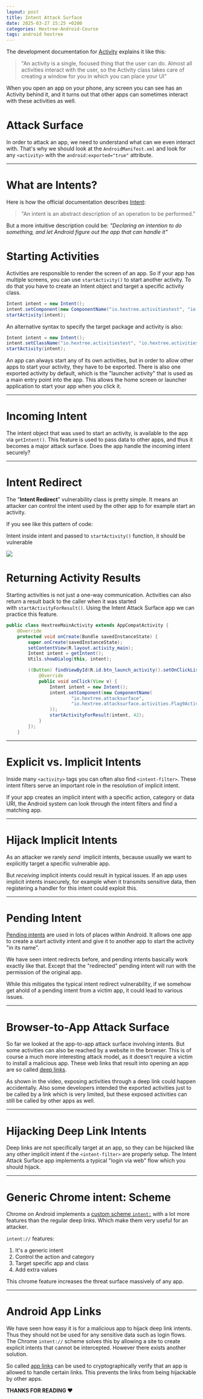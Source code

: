 ```yaml
---
layout: post
title: Intent Attack Surface
date: 2025-03-27 15:25 +0200
categories: Hextree-Android-Course
tags: android hextree
---
```

The development documentation for [Activity](https://developer.android.com/reference/android/app/Activity) explains it like this:

> "An activity is a single, focused thing that the user can do. Almost all activities interact with the user, so the Activity class takes care of creating a window for you in which you can place your UI"
> 

When you open an app on your phone, any screen you can see has an Activity behind it, and it turns out that other apps can sometimes interact with these activities as well.

# **Attack Surface**

In order to attack an app, we need to understand what can we even interact with. That's why we should look at the `AndroidManifest.xml` and look for any `<activity>` with the `android:exported="true"` attribute.

---

# **What are Intents?**

Here is how the official documentation describes [Intent](https://developer.android.com/reference/android/content/Intent):

> "An intent is an abstract description of an operation to be performed."
> 

But a more intuitive description could be: *"Declaring an intention to do something, and let Android figure out the app that can handle it"*

# **Starting Activities**

Activities are responsible to render the screen of an app. So if your app has multiple screens, you can use `startActivity()` to start another activity. To do that you have to create an Intent object and target a specific activity class.

```java
Intent intent = new Intent();
intent.setComponent(new ComponentName("io.hextree.activitiestest", "io.hextree.activitiestest.SecondActivity"));
startActivity(intent);
```

An alternative syntax to specify the target package and activity is also:

```java
Intent intent = new Intent();
intent.setClassName("io.hextree.activitiestest", "io.hextree.activitiestest.SecondActivity");
startActivity(intent);
```

An app can always start any of its own activities, but in order to allow other apps to start your activity, they have to be exported. There is also one exported activity by default, which is the "launcher activity" that is used as a main entry point into the app. This allows the home screen or launcher application to start your app when you click it.

---

# **Incoming Intent**

The intent object that was used to start an activity, is available to the app via `getIntent()`. This feature is used to pass data to other apps, and thus it becomes a major attack surface. Does the app handle the incoming intent securely?

---

# Intent Redirect

The "**Intent Redirect**" vulnerability class is pretty simple. It means an attacker can control the intent used by the other app to for example start an activity.

If you see like this pattern of code:

Intent inside intent and passed to `startActivity()` function, it should be vulnerable 

![](/Images/hextreeCourseImages/image4.png)


# **Returning Activity Results**
Starting activities is not just a one-way communication. Activities can also return a result back to the caller when it was started with `startActivityForResult()`. Using the Intent Attack Surface app we can practice this feature.

```java
public class HextreeMainActivity extends AppCompatActivity {
    @Override
    protected void onCreate(Bundle savedInstanceState) {
        super.onCreate(savedInstanceState);
        setContentView(R.layout.activity_main);
        Intent intent = getIntent();
        Utils.showDialog(this, intent);

        ((Button) findViewById(R.id.btn_launch_activity)).setOnClickListener(new View.OnClickListener() {
            @Override
            public void onClick(View v) {
                Intent intent = new Intent();
                intent.setComponent(new ComponentName(
                        "io.hextree.attacksurface",
                        "io.hextree.attacksurface.activities.Flag9Activity"
                ));
                startActivityForResult(intent, 42);
            }
        });
    }
```

---

# **Explicit vs. Implicit Intents**

Inside many `<activity>` tags you can often also find `<intent-filter>`. These intent filters serve an important role in the resolution of implicit intent.

If your app creates an implicit intent with a specific action, category or data URI, the Android system can look through the intent filters and find a matching app.

---

# **Hijack Implicit Intents**

As an attacker we rarely *send*  implicit intents, because usually we want to explicitly target a specific vulnerable app.

But *receiving* implicit intents could result in typical issues. If an app uses implicit intents insecurely, for example when it transmits sensitive data, then registering a handler for this intent could exploit this.

---

# Pending Intent

[Pending intents](https://developer.android.com/privacy-and-security/risks/pending-intent) are used in lots of places within Android. It allows one app to create a start activity intent and give it to another app to start the activity "in its name".

We have seen intent redirects before, and pending intents basically work exactly like that. Except that the "redirected" pending intent will run with the permission of the original app.

While this mitigates the typical intent redirect vulnerability, if we somehow get ahold of a pending intent from a victim app, it could lead to various issues.

---

# **Browser-to-App Attack Surface**

So far we looked at the app-to-app attack surface involving intents. But some activities can also be reached by a website in the browser. This is of course a much more interesting attack model, as it doesn't require a victim to install a malicious app. These web links that result into opening an app are so called [deep links](https://developer.android.com/training/app-links/deep-linking).

As shown in the video, exposing activities through a deep link could happen accidentally. Also some developers intended the exported activities just to be called by a link which is very limited, but these exposed activities can still be called by other apps as well.

---

# **Hijacking Deep Link Intents**

Deep links are not specifically target at an app, so they can be hijacked like any other implicit intent if the `<intent-filter>` are properly setup. The Intent Attack Surface app implements a typical "login via web" flow which you should hijack.

---

# **Generic Chrome intent: Scheme**

Chrome on Android implements a [custom scheme `intent:`](https://developer.chrome.com/docs/android/intents) with a lot more features than the regular deep links. Which make them very useful for an attacker.

`intent://` features:

1. It's a generic intent
2. Control the action and category
3. Target specific app and class
4. Add extra values

This chrome feature increases the threat surface massively of any app.

---

# **Android App Links**

We have seen how easy it is for a malicious app to hijack deep link intents. Thus they should not be used for any sensitive data such as login flows. The Chrome `intent://` scheme solves this by allowing a site to create explicit intents that cannot be intercepted. However there exists another solution.

So called [app links](https://developer.android.com/training/app-links) can be used to cryptographically verify that an app is allowed to handle certain links. This prevents the links from being hijackable by other apps.

**THANKS FOR READING ❤️**


